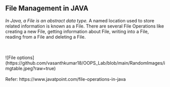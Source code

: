 ## File Management in JAVA

*In Java, a File is an abstract data type.* A named location used to store related information is known as a File. There are several File Operations like creating a new File, getting information about File, writing into a File, reading from a File and deleting a File.

<br/>
<br/>
![File options](https://github.com/vasanthkumar18/OOPS_Lab/blob/main/RandomImages/imgtable.jpeg?raw=true)
<br/>
<br/>
Refer: https://www.javatpoint.com/file-operations-in-java
